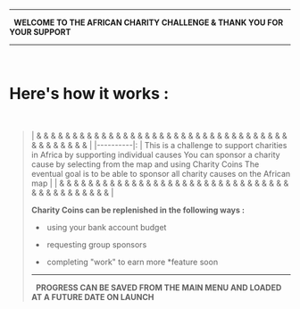 
&nbsp;  
***

&nbsp;        **WELCOME TO THE AFRICAN CHARITY CHALLENGE & THANK YOU FOR YOUR SUPPORT** 

***
&nbsp;   

**Here's how it works :**
=============
&nbsp;  

> | & & & & & & & & & & & & & & & & & & & & & & & & & & & & & & & & & & & & & & & & & & &  | 
> |----------|:
| This is a challenge to support charities in Africa by supporting individual causes      You can sponsor a charity cause by selecting from the map and using Charity Coins       The eventual goal is to be able to sponsor all charity causes on the African map     |
| & & & & & & & & & & & & & & & & & & & & & & & & & & & & & & & & & & & & & & & & & & &  | 
>
> **Charity Coins can be replenished in the following ways :** 
>
> - &nbsp;using your bank account budget
>       
> - &nbsp;requesting group sponsors 
>      
> - &nbsp;completing "work" to earn more *feature soon
> 
> _ _ _ _ 
> &nbsp;   **PROGRESS CAN BE SAVED FROM THE MAIN MENU AND LOADED AT A FUTURE DATE ON LAUNCH**

&nbsp;        